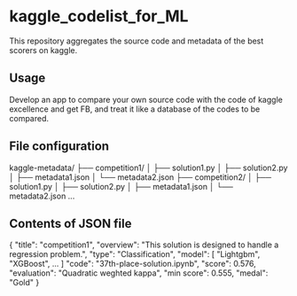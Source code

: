 # kaggle_codelist_for_ML

This repository aggregates the source code and metadata of the best scorers on kaggle.

## Usage

Develop an app to compare your own source code with the code of kaggle excellence and get FB, and treat it like a database of the codes to be compared.

## File configuration
kaggle-metadata/
├── competition1/
│   ├── solution1.py
│   ├── solution2.py
│   ├── metadata1.json
│   └── metadata2.json
├── competition2/
│   ├── solution1.py
│   ├── solution2.py
│   ├── metadata1.json
│   └── metadata2.json
...

## Contents of JSON file
{
    "title": "competition1",
    "overview":  "This solution is designed to handle a regression problem.",
    "type": "Classification",
    "model": [
      "Lightgbm",
      "XGBoost",
      ...
    ]
    "code": "37th-place-solution.ipynb",
    "score": 0.576,
    "evaluation": "Quadratic weghted kappa",
    "min score": 0.555,
    "medal": "Gold"
}
